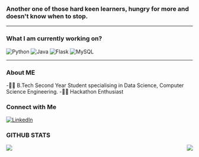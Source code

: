 ###     Another one of those hard keen learners, hungry for more and doesn't know when to stop.
---
### What I am currently working on?
<p>
  <img alt="Python" src="https://img.shields.io/badge/Python-14354C?style=for-the-badge&logo=python&logoColor=white"/>
  <img alt="Java" src="https://img.shields.io/badge/Java-ED8B00?style=for-the-badge&logo=java&logoColor=white"/>
  <img alt="Flask" src="https://img.shields.io/badge/Flask-000000?style=for-the-badge&logo=flask&logoColor=white"/>
  <img alt="MySQL" src="https://img.shields.io/badge/MySQL-00000F?style=for-the-badge&logo=mysql&logoColor=white"/>
 </p>
 
 ---
 
 ### About ME
 -👩‍💼 B.Tech Second Year Student specialising in Data Science, Computer Science Engineering.
 -👩‍💻 Hackathon Enthusiast
 
 ### Connect with Me
 <p>
  <a href ="https://www.linkedin.com/in/the-tanisha-singh/">
    <img alt="LinkedIn" src="https://img.shields.io/badge/LinkedIn-0077B5?style=for-the-badge&logo=linkedin&logoColor=white"/>
  </a>
 </p>
 
 ### GITHUB STATS
 <img align = "left" src = "https://github-readme-stats.vercel.app/api?username=MonaTheDon&count_private=true&show_icons=true&theme=dracula&custom_title=Mona's+GitHub+Stats" />
<img align = "right" src = "https://github-readme-stats.vercel.app/api/top-langs/?username=MonaTheDon&layout=compact" />
 
 
    
 
  
  
